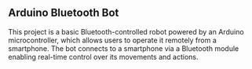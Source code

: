 **Arduino Bluetooth Bot**
--

This project is a basic Bluetooth-controlled robot powered by an Arduino microcontroller, 
which allows users to operate it remotely from a smartphone. The bot connects to a smartphone 
via a Bluetooth module enabling real-time control over its movements and actions.
